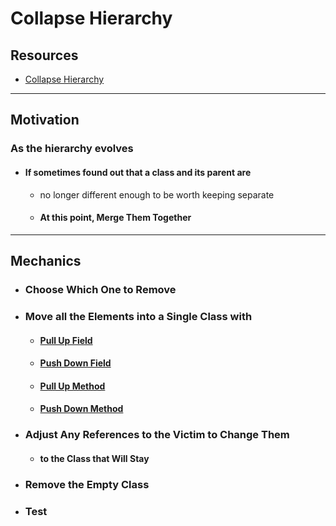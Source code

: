 # Collapse Hierarchy

## Resources

- [Collapse Hierarchy](https://memberservices.informit.com/my_account/webedition/9780135425664/html/collapsehierarchy.html)


---
## Motivation

### As the hierarchy evolves
- #### If sometimes found out that a class and its parent are 
  - no longer different enough to be worth keeping separate
  - #### At this point, Merge Them Together


---
## Mechanics

- ### Choose Which One to Remove

- ### Move all the Elements into a Single Class with
  - #### [Pull Up Field](https://memberservices.informit.com/my_account/webedition/9780135425664/html/pullupfield.html)
  - #### [Push Down Field](https://memberservices.informit.com/my_account/webedition/9780135425664/html/pushdownfield.html)
  - #### [Pull Up Method](https://memberservices.informit.com/my_account/webedition/9780135425664/html/pullupmethod.html)
  - #### [Push Down Method](https://memberservices.informit.com/my_account/webedition/9780135425664/html/pushdownmethod.html)

- ### Adjust Any References to the Victim to Change Them 
  - #### to the Class that Will Stay

- ### Remove the Empty Class

- ### Test